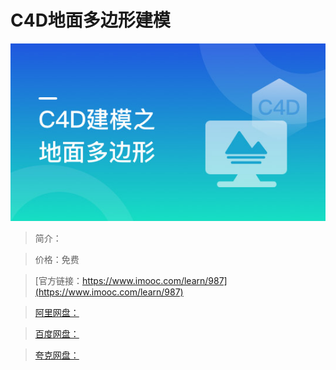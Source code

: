 # C4D地面多边形建模

![img](../../assets/5fe4430300016e2905400304.jpg)

> 简介：

> 价格：免费

> [官方链接：https://www.imooc.com/learn/987](https://www.imooc.com/learn/987)

> [阿里网盘：]()

> [百度网盘：]()

> [夸克网盘：]()
